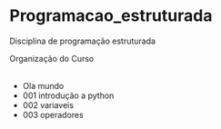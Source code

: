 # Programacao_estruturada
Disciplina de programação estruturada

<p align="left"> Organização do Curso<br><br>

- Ola mundo
- 001 introdução a python
- 002 variaveis
- 003 operadores
